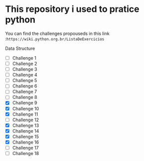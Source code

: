 # This repository i used to pratice python

You can find the challenges propouseds in this link :```https://wiki.python.org.br/ListaDeExercicios``` 

Data Structure
- [ ] Challenge 1
- [ ] Challenge 2
- [ ] Challenge 3
- [ ] Challenge 4
- [ ] Challenge 5
- [ ] Challenge 6
- [ ] Challenge 7
- [ ] Challenge 8
- [x] Challenge 9
- [x] Challenge 10
- [x] Challenge 11
- [ ] Challenge 12
- [x] Challenge 13
- [x] Challenge 14
- [x] Challenge 15
- [x] Challenge 16
- [ ] Challenge 17    
- [ ] Challenge 18